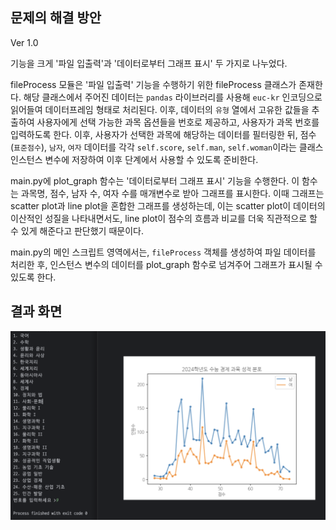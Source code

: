 ﻿## 문제의 해결 방안
Ver 1.0

기능을 크게 '파일 입출력'과 '데이터로부터 그래프 표시' 두 가지로 나누었다. 

fileProcess 모듈은 '파일 입출력' 기능을 수행하기 위한 fileProcess 클래스가 존재한다. 해당 클래스에서 주어진 데이터는 `pandas` 라이브러리를 사용해 `euc-kr` 인코딩으로 읽어들여 데이터프레임 형태로 처리된다. 이후, 데이터의 `유형` 열에서 고유한 값들을 추출하여 사용자에게 선택 가능한 과목 옵션들을 번호로 제공하고, 사용자가 과목 번호를 입력하도록 한다. 이후, 사용자가 선택한 과목에 해당하는 데이터를 필터링한 뒤, 점수(`표준점수`), `남자`, `여자` 데이터를 각각 `self.score`, `self.man`, `self.woman`이라는 클래스 인스턴스 변수에 저장하여 이후 단계에서 사용할 수 있도록 준비한다.

main.py에 plot_graph 함수는 '데이터로부터 그래프 표시' 기능을 수행한다. 이 함수는 과목명, 점수, 남자 수, 여자 수를 매개변수로 받아 그래프를 표시한다. 이때 그래프는 scatter plot과 line plot을 혼합한 그래프를 생성하는데, 이는 scatter plot이  데이터의 이산적인 성질을 나타내면서도, line plot이 점수의 흐름과 비교를 더욱 직관적으로 할 수 있게 해준다고 판단했기 때문이다.

main.py의 메인 스크립트 영역에서는, `fileProcess` 객체를 생성하여 파일 데이터를 처리한 후, 인스턴스 변수의 데이터를 plot_graph 함수로 넘겨주어 그래프가 표시될 수 있도록 한다.

## 결과 화면
![enter image description here](https://github.com/hansungkd/COSE102/blob/main/image/result_ver1.0.png?raw=true)
